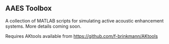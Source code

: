 ## AAES Toolbox
A collection of MATLAB scripts for simulating active acoustic enhancement systems. More details coming soon.

Requires AKtools available from https://github.com/f-brinkmann/AKtools
